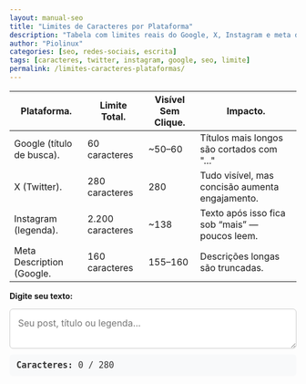 ```yaml
---
layout: manual-seo
title: "Limites de Caracteres por Plataforma"
description: "Tabela com limites reais do Google, X, Instagram e meta descriptions — para escrever com clareza."
author: "Piolinux"
categories: [seo, redes-sociais, escrita]
tags: [caracteres, twitter, instagram, google, seo, limite]
permalink: /limites-caracteres-plataformas/
---
```




<section class="post-content">



<table class="evergreen-table">
  <thead>
    <tr>
      <th>Plataforma.</th>
      <th>Limite Total.</th>
      <th>Visível Sem Clique.</th>
      <th>Impacto.</th>
    </tr>
  </thead>
  <tbody>
    <tr>
      <td data-label="Plataforma">Google (título de busca).</td>
      <td data-label="Limite Total">60 caracteres</td>
      <td data-label="Visível Sem Clique">~50–60</td>
      <td data-label="Impacto">Títulos mais longos são cortados com "…"</td>
    </tr>
    <tr>
      <td data-label="Plataforma">X (Twitter).</td>
      <td data-label="Limite Total">280 caracteres</td>
      <td data-label="Visível Sem Clique">280</td>
      <td data-label="Impacto">Tudo visível, mas concisão aumenta engajamento.</td>
    </tr>
    <tr>
      <td data-label="Plataforma">Instagram (legenda).</td>
      <td data-label="Limite Total">2.200 caracteres</td>
      <td data-label="Visível Sem Clique">~138</td>
      <td data-label="Impacto">Texto após isso fica sob “mais” — poucos leem.</td>
    </tr>
    <tr>
      <td data-label="Plataforma">Meta Description (Google.</td>
      <td data-label="Limite Total">160 caracteres</td>
      <td data-label="Visível Sem Clique">155–160</td>
      <td data-label="Impacto">Descrições longas são truncadas.</td>
    </tr>
  </tbody>
</table>

<label for="texto"><strong>Digite seu texto:</strong></label>
<textarea id="texto" placeholder="Seu post, título ou legenda..."></textarea>

<div class="contador">
  <strong>Caracteres:</strong> <span id="contagem">0</span> / <span id="limite">280</span>
</div>



<script>
  const textarea = document.getElementById('texto');
  const contagem = document.getElementById('contagem');
  const limiteSpan = document.getElementById('limite');
  const limite = 280;

  textarea.addEventListener('input', function () {
    const qtd = this.value.length;
    contagem.textContent = qtd;
    
    if (qtd > limite) {
      contagem.style.color = '#e74c3c';
      limiteSpan.style.color = '#e74c3c';
    } else {
      contagem.style.color = '#27ae60';
      limiteSpan.style.color = '#27ae60';
    }
  });
</script>

<style>
  .intro {
    font-size: 18px;
    line-height: 1.7;
    margin-bottom: 20px;
  }
  textarea {
    width: 100%;
    padding: 14px;
    border: 1px solid #ccc;
    border-radius: 6px;
    font-size: 16px;
    font-family: inherit;
    resize: vertical;
    margin-bottom: 10px;
  }
  .contador {
    padding: 10px 12px;
    background: #f8f9fa;
    border-radius: 6px;
    font-family: monospace;
    font-size: 15px;
    color: #333;
  }
  .dica {
    margin-top: 20px;
    padding: 15px;
    background: #e6f7ff;
    border-left: 4px solid #1890ff;
    border-radius: 6px;
    line-height: 1.6;
    font-size: 15px;
  }
  .dica strong {
    color: #0050b3;
  }
</style>
